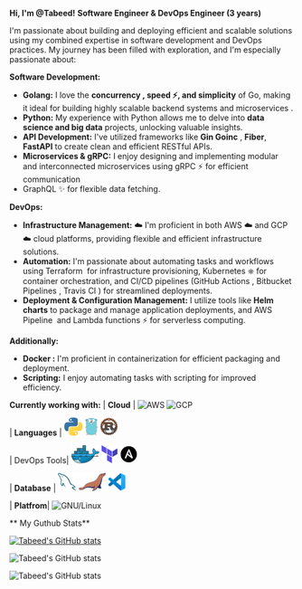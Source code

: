 
**Hi, I'm @Tabeed!**
**Software Engineer & DevOps Engineer (3 years)** ‍

I'm passionate about building and deploying efficient and scalable solutions  using my combined expertise in software development and DevOps practices. My journey has been filled with exploration, and I'm especially passionate about:

**Software Development:**

* **Golang:** I love the **concurrency , speed ⚡️, and simplicity** of Go, making it ideal for building highly scalable backend systems and microservices ️.
* **Python:** My experience with Python allows me to delve into **data science and big data** projects, unlocking valuable insights.
* **API Development:** I've utilized frameworks like **Gin Goinc** , **Fiber**, **FastAPI** to create clean and efficient RESTful APIs.
* **Microservices & gRPC:** I enjoy designing and implementing modular and interconnected microservices using gRPC ⚡ for efficient communication
* GraphQL ✨ for flexible data fetching.

**DevOps:**

* **Infrastructure Management:** ☁️ I'm proficient in both AWS ☁️ and GCP ☁️ cloud platforms, providing flexible and efficient infrastructure solutions.
* **Automation:** I'm passionate about automating tasks and workflows using Terraform ️ for infrastructure provisioning, Kubernetes ⎈ for container orchestration, and CI/CD pipelines (GitHub Actions , Bitbucket Pipelines ️, Travis CI ) for streamlined deployments.
* **Deployment & Configuration Management:** I utilize tools like **Helm charts** to package and manage application deployments, and AWS Pipeline ️ and Lambda functions ⚡ for serverless computing.

**Additionally:**

* **Docker :** I'm proficient in containerization for efficient packaging and deployment.
* **Scripting:** I enjoy automating tasks with scripting for improved efficiency.

**Currently working with:**
| **Cloud**      | ![AWS](https://img.shields.io/badge/Amazon_AWS-232F3E?style=for-the-badge&logo=amazon-aws&logoColor=white) ![GCP](https://img.shields.io/badge/Google_Cloud-4285F4?style=for-the-badge&logo=google-cloud&logoColor=white)

| **Languages**           | <a href="https://www.python.org/" title="Python"><img src="icons/python.png" /></a> <a href="https://golang.org/" title="Golang"><img src="icons/golang.png" /></a>  <a href="https://www.rust-lang.org/" title="Rust"><img src="icons/rust.png" /></a>

| DevOps Tools| <a href="https://www.docker.com/" title="Docker"><img src="icons/docker.png" /></a> <a href="https://www.terraform.io/" title="Terraform"><img src="icons/terraform.png" /></a>  <a href="https://www.ansible.com/" title="Ansible"><img src="icons/ansible.png" /></a>

| **Database** | <a href="https://www.mysql.com/" title="MySQL"><img src="icons/mysql.png" /></a>  <a href="https://mariadb.org/" title="MariaDB"><img src="icons/mariadb.png" /></a>  <a href="https://code.visualstudio.com/" title="Visual Studio Code"><img src="icons/vscode.png" /></a>

| **Platfrom**| ![GNU/Linux](https://img.shields.io/badge/Linux-FCC624?style=flat&logo=linux&logoColor=black)

** My Guthub Stats**

[![Tabeed's GitHub stats](https://github-readme-stats.vercel.app/api?username=Tabed23)](https://github.com/Tabed23/github-readme-stats)

![Tabeed's GitHub stats](https://github-readme-stats.vercel.app/api?username=Tabed23&show=reviews,prs_merged,prs_merged_percentage)

![Tabeed's GitHub stats](https://github-readme-stats.vercel.app/api?username=Tabed23&show_icons=true)
